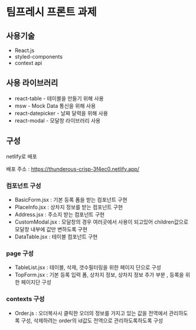 # 팀프레시 프론트 과제

## 사용기술

- React.js
- styled-components
- context api

## 사용 라이브러리

- react-table - 테이블을 만들기 위해 사용
- msw - Mock Data 통신을 위해 사용
- react-datepicker - 날짜 달력을 위해 사용
- react-modal - 모달창 라이브러리 사용

## 구성

netlify로 배포

배포 주소 : https://thunderous-crisp-3f4ec0.netlify.app/

### 컴포넌트 구성

- BasicForm.jsx : 기본 등록 폼을 받는 컴포넌트 구현
- PlaceInfo.jsx : 상차지 정보를 받는 컴포넌트 구현
- Address.jsx : 주소지 받는 컴포넌트 구현
- CustomModal.jsx : 모달창의 경우 여러곳에서 사용이 되고있어 children값으로 모달창 내부에 값만 변하도록 구현
- DataTable.jsx : 테이블 컴포넌트 구현

### page 구성

- TableList.jsx : 테이블, 삭제, 갯수필터링을 위한 페이지 단으로 구성
- TopForm.jsx : 기본 등록 입력 폼, 상차지 정보, 상차지 정보 추가 부분 , 등록을 위한 페이지단 구성

### contexts 구성

- Order.js : 오더복사시 클릭한 오더의 정보를 가지고 있는 값을 전역에서 관리하도록 구성, 삭제하려는 order의 id값도 전역으로 관리하도록하도록 구성
